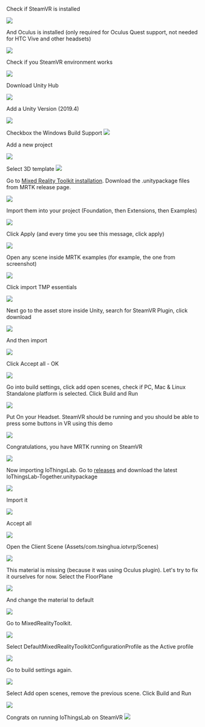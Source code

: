 Check if SteamVR is installed

![](https://github.com/FedorIvachev/IoThingsLab-ReadmeFiles/blob/master/Readme/Files/SteamVRSetupTutorial/1.png)

And Oculus is installed (only required for Oculus Quest support, not needed for HTC Vive and other headsets)

![](https://github.com/FedorIvachev/IoThingsLab-ReadmeFiles/blob/master/Readme/Files/SteamVRSetupTutorial/2.png)

Check if you SteamVR environment works

![](https://github.com/FedorIvachev/IoThingsLab-ReadmeFiles/blob/master/Readme/Files/SteamVRSetupTutorial/7.png)

Download Unity Hub

![](https://github.com/FedorIvachev/IoThingsLab-ReadmeFiles/blob/master/Readme/Files/SteamVRSetupTutorial/3.png)

Add a Unity Version (2019.4)

![](https://github.com/FedorIvachev/IoThingsLab-ReadmeFiles/blob/master/Readme/Files/SteamVRSetupTutorial/4.png)

Checkbox the  Windows Build Support
![](https://github.com/FedorIvachev/IoThingsLab-ReadmeFiles/blob/master/Readme/Files/SteamVRSetupTutorial/5.png)

Add a new project

![](https://github.com/FedorIvachev/IoThingsLab-ReadmeFiles/blob/master/Readme/Files/SteamVRSetupTutorial/8.png)

Select 3D template
![](https://github.com/FedorIvachev/IoThingsLab-ReadmeFiles/blob/master/Readme/Files/SteamVRSetupTutorial/9.png)

Go to [Mixed Reality Toolkit installation](https://microsoft.github.io/MixedRealityToolkit-Unity/Documentation/Installation.html). 
Download the .unitypackage files from MRTK release page.

![](https://github.com/FedorIvachev/IoThingsLab-ReadmeFiles/blob/master/Readme/Files/SteamVRSetupTutorial/6.png)

Import them into your project (Foundation, then Extensions, then Examples)

![](https://github.com/FedorIvachev/IoThingsLab-ReadmeFiles/blob/master/Readme/Files/SteamVRSetupTutorial/10.png)

Click Apply (and every time you see this message, click apply)

![](https://github.com/FedorIvachev/IoThingsLab-ReadmeFiles/blob/master/Readme/Files/SteamVRSetupTutorial/11.png)

Open any scene inside MRTK examples (for example, the one from screenshot)

![](https://github.com/FedorIvachev/IoThingsLab-ReadmeFiles/blob/master/Readme/Files/SteamVRSetupTutorial/12.png)

Click import TMP essentials

![](https://github.com/FedorIvachev/IoThingsLab-ReadmeFiles/blob/master/Readme/Files/SteamVRSetupTutorial/13.png)

Next go to the asset store inside Unity, search for SteamVR Plugin, click download
 
![](https://github.com/FedorIvachev/IoThingsLab-ReadmeFiles/blob/master/Readme/Files/SteamVRSetupTutorial/15.png)

And then import

![](https://github.com/FedorIvachev/IoThingsLab-ReadmeFiles/blob/master/Readme/Files/SteamVRSetupTutorial/16.png)

Click Accept all - OK

![](https://github.com/FedorIvachev/IoThingsLab-ReadmeFiles/blob/master/Readme/Files/SteamVRSetupTutorial/17.png)

Go into build settings, click add open scenes, check if PC, Mac & Linux Standalone platform is selected. Click Build and Run

![](https://github.com/FedorIvachev/IoThingsLab-ReadmeFiles/blob/master/Readme/Files/SteamVRSetupTutorial/18.png)

Put On your Headset. SteamVR should be running and you should be able to press some buttons in VR using this demo

![](https://github.com/FedorIvachev/IoThingsLab-ReadmeFiles/blob/master/Readme/Files/SteamVRSetupTutorial/19.png)

Congratulations, you have MRTK running on SteamVR

![](https://github.com/FedorIvachev/IoThingsLab-ReadmeFiles/blob/master/Readme/Files/SteamVRSetupTutorial/20.png)

Now importing IoThingsLab. Go to [releases](https://github.com/VRSimulator/IoThingsLab/releases/) and download the latest IoThingsLab-Together.unitypackage

![](https://github.com/FedorIvachev/IoThingsLab-ReadmeFiles/blob/master/Readme/Files/SteamVRSetupTutorial/21.png)

Import it

![](https://github.com/FedorIvachev/IoThingsLab-ReadmeFiles/blob/master/Readme/Files/SteamVRSetupTutorial/22.png)

Accept all

![](https://github.com/FedorIvachev/IoThingsLab-ReadmeFiles/blob/master/Readme/Files/SteamVRSetupTutorial/23.png)

Open the Client Scene (Assets/com.tsinghua.iotvrp/Scenes)

![](https://github.com/FedorIvachev/IoThingsLab-ReadmeFiles/blob/master/Readme/Files/SteamVRSetupTutorial/24.png)

This material is missing (because it was using Oculus plugin). Let's try to fix it ourselves for now. Select the FloorPlane

![](https://github.com/FedorIvachev/IoThingsLab-ReadmeFiles/blob/master/Readme/Files/SteamVRSetupTutorial/25.png)

And change the material to default

![](https://github.com/FedorIvachev/IoThingsLab-ReadmeFiles/blob/master/Readme/Files/SteamVRSetupTutorial/26.png)

Go to MixedRealityToolkit.

![](https://github.com/FedorIvachev/IoThingsLab-ReadmeFiles/blob/master/Readme/Files/SteamVRSetupTutorial/27.png)

Select DefaultMixedRealityToolkitConfigurationProfile as the Active profile

![](https://github.com/FedorIvachev/IoThingsLab-ReadmeFiles/blob/master/Readme/Files/SteamVRSetupTutorial/28.png)

Go to build settings again.

![](https://github.com/FedorIvachev/IoThingsLab-ReadmeFiles/blob/master/Readme/Files/SteamVRSetupTutorial/29.png)

Select Add open scenes, remove the previous scene. Click Build and Run

![](https://github.com/FedorIvachev/IoThingsLab-ReadmeFiles/blob/master/Readme/Files/SteamVRSetupTutorial/30.png)

Congrats on running IoThingsLab on SteamVR
![](https://github.com/FedorIvachev/IoThingsLab-ReadmeFiles/blob/master/Readme/Files/SteamVRSetupTutorial/Inked31_LI.jpg)
